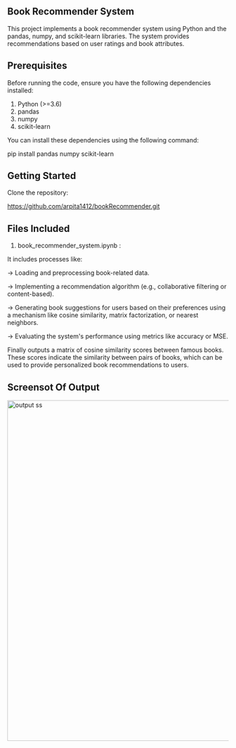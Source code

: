 ## Book Recommender System ##
This project implements a book recommender system using Python and the pandas, numpy, and scikit-learn libraries. The system provides recommendations based on user ratings and book attributes.

## Prerequisites ##

Before running the code, ensure you have the following dependencies installed:

1) Python (>=3.6)
2) pandas
3) numpy
4) scikit-learn

You can install these dependencies using the following command:

pip install pandas numpy scikit-learn

## Getting Started ##
Clone the repository:

https://github.com/arpita1412/bookRecommender.git

## Files Included ##
1. book_recommender_system.ipynb :

It includes processes like:

-> Loading and preprocessing book-related data.

-> Implementing a recommendation algorithm (e.g., collaborative filtering or content-based).

-> Generating book suggestions for users based on their preferences using a mechanism like cosine similarity, matrix factorization, or nearest neighbors.

-> Evaluating the system's performance using metrics like accuracy or MSE.

Finally outputs a matrix of cosine similarity scores between famous books. These scores indicate the similarity between pairs of books, which can be used to provide personalized book recommendations to users.

## Screensot Of Output ##

<img width="773" alt="output ss" src="https://github.com/arpita1412/bookRecommender/assets/128537199/f923be25-97f3-431e-a3d0-80333d548e4e">




